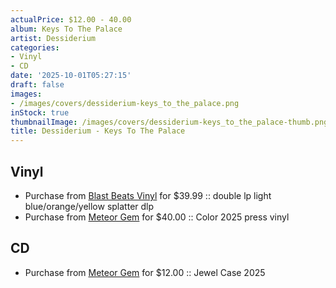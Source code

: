 ```yaml
---
actualPrice: $12.00 - 40.00
album: Keys To The Palace
artist: Dessiderium
categories:
- Vinyl
- CD
date: '2025-10-01T05:27:15'
draft: false
images:
- /images/covers/dessiderium-keys_to_the_palace.png
inStock: true
thumbnailImage: /images/covers/dessiderium-keys_to_the_palace-thumb.png
title: Dessiderium - Keys To The Palace
---
```


## Vinyl
* Purchase from [Blast Beats Vinyl](https://blastbeatsvinyl.com/products/dessiderium-keys-to-the-palace-double-lp-light-blue-orange-yellow-splatter-dlp) for $39.99 :: double lp light blue/orange/yellow splatter dlp
* Purchase from [Meteor Gem](https://meteor-gem.com/products/dessiderium-keys-to-the-palace-2xlp) for $40.00 :: Color 2025 press vinyl
## CD
* Purchase from [Meteor Gem](https://meteor-gem.com/products/dessiderium-keys-to-the-palace-cd) for $12.00 :: Jewel Case 2025
